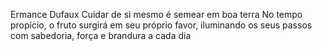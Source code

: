 Ermance Dufaux
Cuidar de si mesmo é semear em boa terra No tempo propício, o fruto surgirá em seu próprio favor, iluminando os seus passos com sabedoria, força e brandura a cada dia
